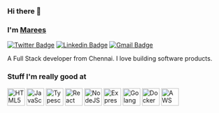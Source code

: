 ### Hi there 👋

### I'm [Marees][homepage]
[![Twitter Badge](https://img.shields.io/badge/-marees-1ca0f1?style=flat-square&labelColor=1ca0f1&logo=twitter&logoColor=white&link=https://twitter.com/sudomkdirjs)](https://twitter.com/sudomkdirjs) [![Linkedin Badge](https://img.shields.io/badge/-marees-blue?style=flat-square&logo=Linkedin&logoColor=white&link=https://www.linkedin.com/in/marees-sudomkdirjs/)](https://www.linkedin.com/in/marees-sudomkdirjs/)
[![Gmail Badge](https://img.shields.io/badge/-mareesvlpt@gmail.com-c14438?style=flat-square&logo=Gmail&logoColor=white&link=mailto:mareesvlpt@gmail.com)](mailto:mareesvlpt@gmail.com)

A Full Stack developer from Chennai. I love building software products.

### Stuff I'm really good at

<p>
  <img height="40" src="https://github.com/FransLopez/logo-images/blob/master/logos/html5andcss3.png" alt="HTML5 and CSS3">
  <img height="40" src="http://3con14.biz/code/_data/js/intro/js-logo.png" alt="JavaScript">
  <img height="40" src="https://raw.githubusercontent.com/remojansen/logo.ts/master/ts.jpg" alt="Typescript">
  <img height="40" src="https://raw.githubusercontent.com/jalbertsr/logo-badge-images/master/img/react_logo.png" alt="React">
  <img height="40" src="https://github.com/FransLopez/logo-images/blob/master/logos/nodejs.png" alt="NodeJS">
  <img height="40" src="https://github.com/MarioTerron/logo-images/blob/master/logos/expressjs.png" alt="ExpressJS">
  <img height="40" src="https://tutorialedge.net/images/golang.png" alt="Golang">
  <img height="40" src="https://i.imgur.com/VyjCJuz.png" alt="Docker">
  <img height="40" src="https://github.com/jalbertsr/logo-badge-images/blob/master/img/rsz_aws.png?raw=true" alt="AWS">
</p>

[homepage]: http://sudomkdirjs.github.io
[twitter]: https://twitter.com/sudomkdirjs
[github]: https://github.com/sudomkdirjs


<!--
**sudomkdirjs/sudomkdirjs** is a ✨ _special_ ✨ repository because its `README.md` (this file) appears on your GitHub profile.

Here are some ideas to get you started:

- 🔭 I’m currently working on ...
- 🌱 I’m currently learning ...
- 👯 I’m looking to collaborate on ...
- 🤔 I’m looking for help with ...
- 💬 Ask me about ...
- 📫 How to reach me: ...
- 😄 Pronouns: ...
- ⚡ Fun fact: ...
-->
